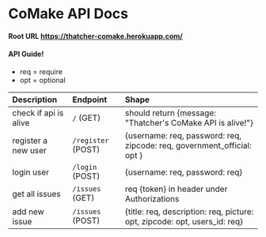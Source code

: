 # CoMake API Docs

#### Root URL https://thatcher-comake.herokuapp.com/

#### API Guide!

- req = require
- opt = optional

|      Description           |   Endpoint          |                                    Shape                                  | 
| :------------------------- | :------------------ | :------------------------------------------------------------------------ |
| check if api is alive      | `/` (GET)           | should return {message: "Thatcher's CoMake API is alive!"}                |
| register a new user        | `/register` (POST)  | {username: req, password: req, zipcode: req, government_official: opt }   |
| login user                 | `/login` (POST)     | {username: req, password: req}                                            |
| get all issues             | `/issues` (GET)     | req {token} in header under Authorizations                                |
| add new issue              | `/issues` (POST)    | {title: req, description: req, picture: opt, zipcode: opt, users_id: req} |